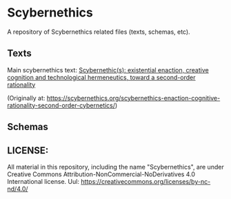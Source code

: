# Scybernethics
A repository of Scybernethics related files (texts, schemas, etc).

## Texts

Main scybernethics text: [
Scybernethic(s): existential enaction, creative cognition and technological hermeneutics, toward a second-order rationality](https://github.com/cog-data/Scybernethics/blob/main/Scybernethic(s)_%20existential%20enaction%2C%20creative%20cognition%20and%20technological%20hermeneutics%2C%20toward%20a%20second-order%20rationality.pdf)

(Originally at: https://scybernethics.org/scybernethics-enaction-cognitive-rationality-second-order-cybernetics/)

## Schemas

## LICENSE: 
All material in this repository, including the name "Scybernethics", are under Creative Commons Attribution-NonCommercial-NoDerivatives 4.0 International license.
Uul: https://creativecommons.org/licenses/by-nc-nd/4.0/ 
